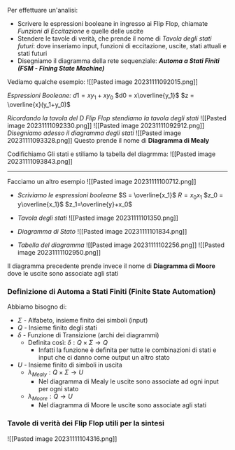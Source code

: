 Per effettuare un'analisi:
- Scrivere le espressioni booleane in ingresso ai Flip Flop, chiamate *Funzioni di Eccitazione* e quelle delle uscite
- Stendere le tavole di verità, che prende il nome di *Tavola degli stati futuri*: dove inseriamo input, funzioni di eccitazione, uscite, stati attuali e stati futuri
- Disegniamo il diagramma della rete sequenziale: ***Automa a Stati Finiti (FSM - Fining State Machine)***

Vediamo qualche esempio:
![[Pasted image 20231111092015.png]]

*Espressioni Booleane:*
$d1 = xy_1 + xy_0$
$d0 = x\overline{y_1}$
$z = \overline{x}(y_1+y_0)$

*Ricordando la tavola del D Flip Flop stendiamo la tavola degli stati*
![[Pasted image 20231111092330.png]]
![[Pasted image 20231111092912.png]]
*Disegniamo adesso il diagramma degli stati*
![[Pasted image 20231111093328.png]]
Questo prende il nome di **Diagramma di Mealy**

Codifichiamo Gli stati e stiliamo la tabella del diagrmma:
![[Pasted image 20231111093843.png]]
- - - - - - -
Facciamo un altro esempio
![[Pasted image 20231111100712.png]]

- *Scriviamo le espressioni booleane*
$S = \overline{x_1}$
$R = x_0x_1$
$z_0 = y\overline{x_1}$
$z_1=\overline{y}+x_0$

- *Tavola degli stati*
![[Pasted image 20231111101350.png]]

- *Diagramma di Stato*
![[Pasted image 20231111101834.png]]
- *Tabella del diagramma*
![[Pasted image 20231111102256.png]]
![[Pasted image 20231111102950.png]]

Il diagramma precedente prende invece il nome di **Diagramma di Moore** dove le uscite sono associate agli stati

### Definizione di Automa a Stati Finiti (Finite State Automation)

Abbiamo bisogno di:
- $\Sigma$ - Alfabeto, insieme finito dei simboli (input)
- $Q$ - Insieme finito degli stati
- $\delta$ - Funzione di Transizione (archi dei diagrammi)
	- Definita così: $\delta:Q\times \Sigma \rightarrow Q$
		- Infatti la funzione è definita per tutte le combinazioni di stati e input che ci danno come output un altro stato
- $U$ - Insieme finito di simboli in uscita
	- $\lambda_{Mealy} : Q \times \Sigma \rightarrow U$
		- Nel diagramma di Mealy le uscite sono associate ad ogni input per ogni stato
	- $\lambda_{Moore} : Q \rightarrow U$
		- Nel diagramma di Moore le uscite sono associate agli stati


### Tavole di verità dei Flip Flop utili per la sintesi
![[Pasted image 20231111104316.png]]

